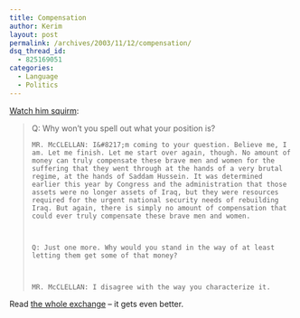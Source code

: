 ```yaml
---
title: Compensation
author: Kerim
layout: post
permalink: /archives/2003/11/12/compensation/
dsq_thread_id:
  - 825169051
categories:
  - Language
  - Politics
---
```

<a href="http://www.thismodernworld.com/weblog/mtarchives/week_2003_11_09.html#001201" onclick="_gaq.push(['_trackEvent', 'outbound-article', 'http://www.thismodernworld.com/weblog/mtarchives/week_2003_11_09.html#001201', 'Watch him squirm']);" >Watch him squirm</a>:


>   Q: Why won&#8217;t you spell out what your position is? 
>   
>   
>     MR. McCLELLAN: I&#8217;m coming to your question. Believe me, I am. Let me finish. Let me start over again, though. No amount of money can truly compensate these brave men and women for the suffering that they went through at the hands of a very brutal regime, at the hands of Saddam Hussein. It was determined earlier this year by Congress and the administration that those assets were no longer assets of Iraq, but they were resources required for the urgent national security needs of rebuilding Iraq. But again, there is simply no amount of compensation that could ever truly compensate these brave men and women.
>   
>   
>   
>     Q: Just one more. Why would you stand in the way of at least letting them get some of that money?
>   
>   
>   
>     MR. McCLELLAN: I disagree with the way you characterize it.
>   


Read <a href="http://www.thismodernworld.com/weblog/mtarchives/week_2003_11_09.html#001201" onclick="_gaq.push(['_trackEvent', 'outbound-article', 'http://www.thismodernworld.com/weblog/mtarchives/week_2003_11_09.html#001201', 'the whole exchange']);" >the whole exchange</a> &#8211; it gets even better.

